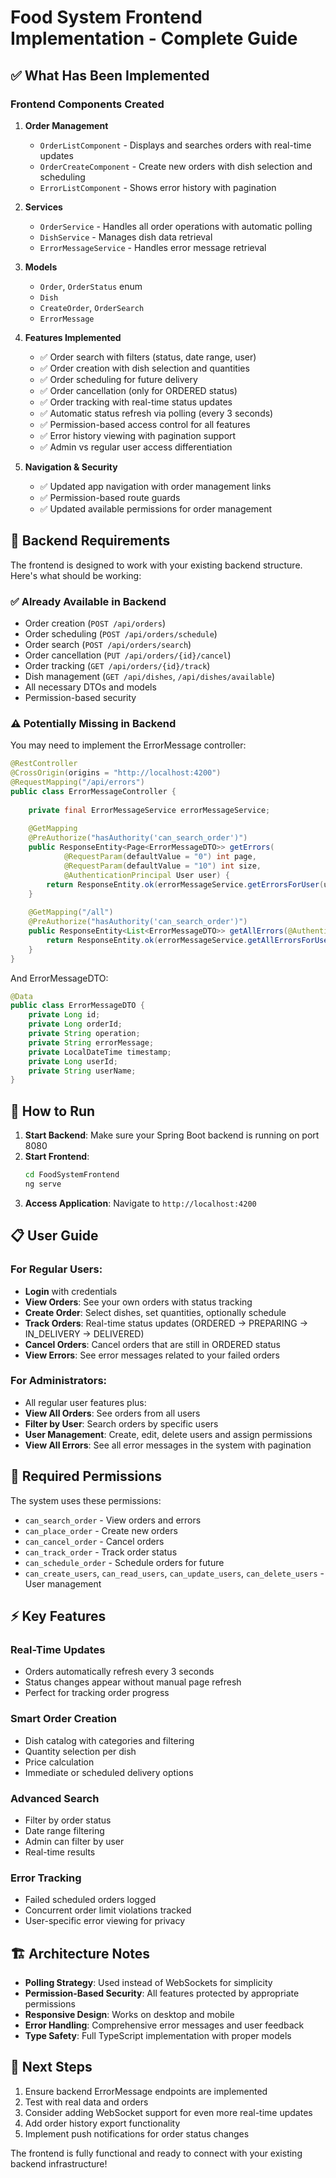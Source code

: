# Food System Frontend Implementation - Complete Guide

## ✅ What Has Been Implemented

### Frontend Components Created

1. **Order Management**
   - `OrderListComponent` - Displays and searches orders with real-time updates
   - `OrderCreateComponent` - Create new orders with dish selection and scheduling
   - `ErrorListComponent` - Shows error history with pagination

2. **Services**
   - `OrderService` - Handles all order operations with automatic polling
   - `DishService` - Manages dish data retrieval
   - `ErrorMessageService` - Handles error message retrieval

3. **Models**
   - `Order`, `OrderStatus` enum
   - `Dish` 
   - `CreateOrder`, `OrderSearch`
   - `ErrorMessage`

4. **Features Implemented**
   - ✅ Order search with filters (status, date range, user)
   - ✅ Order creation with dish selection and quantities
   - ✅ Order scheduling for future delivery
   - ✅ Order cancellation (only for ORDERED status)
   - ✅ Order tracking with real-time status updates
   - ✅ Automatic status refresh via polling (every 3 seconds)
   - ✅ Permission-based access control for all features
   - ✅ Error history viewing with pagination support
   - ✅ Admin vs regular user access differentiation

5. **Navigation & Security**
   - ✅ Updated app navigation with order management links
   - ✅ Permission-based route guards
   - ✅ Updated available permissions for order management

## 🔧 Backend Requirements

The frontend is designed to work with your existing backend structure. Here's what should be working:

### ✅ Already Available in Backend
- Order creation (`POST /api/orders`)
- Order scheduling (`POST /api/orders/schedule`) 
- Order search (`POST /api/orders/search`)
- Order cancellation (`PUT /api/orders/{id}/cancel`)
- Order tracking (`GET /api/orders/{id}/track`)
- Dish management (`GET /api/dishes`, `/api/dishes/available`)
- All necessary DTOs and models
- Permission-based security

### ⚠️ Potentially Missing in Backend
You may need to implement the ErrorMessage controller:

```java
@RestController
@CrossOrigin(origins = "http://localhost:4200")
@RequestMapping("/api/errors")
public class ErrorMessageController {
    
    private final ErrorMessageService errorMessageService;
    
    @GetMapping
    @PreAuthorize("hasAuthority('can_search_order')")
    public ResponseEntity<Page<ErrorMessageDTO>> getErrors(
            @RequestParam(defaultValue = "0") int page,
            @RequestParam(defaultValue = "10") int size,
            @AuthenticationPrincipal User user) {
        return ResponseEntity.ok(errorMessageService.getErrorsForUser(user, page, size));
    }
    
    @GetMapping("/all")
    @PreAuthorize("hasAuthority('can_search_order')")
    public ResponseEntity<List<ErrorMessageDTO>> getAllErrors(@AuthenticationPrincipal User user) {
        return ResponseEntity.ok(errorMessageService.getAllErrorsForUser(user));
    }
}
```

And ErrorMessageDTO:
```java
@Data
public class ErrorMessageDTO {
    private Long id;
    private Long orderId;
    private String operation;
    private String errorMessage;
    private LocalDateTime timestamp;
    private Long userId;
    private String userName;
}
```

## 🚀 How to Run

1. **Start Backend**: Make sure your Spring Boot backend is running on port 8080
2. **Start Frontend**: 
   ```bash
   cd FoodSystemFrontend
   ng serve
   ```
3. **Access Application**: Navigate to `http://localhost:4200`

## 📋 User Guide

### For Regular Users:
- **Login** with credentials
- **View Orders**: See your own orders with status tracking
- **Create Order**: Select dishes, set quantities, optionally schedule
- **Track Orders**: Real-time status updates (ORDERED → PREPARING → IN_DELIVERY → DELIVERED)
- **Cancel Orders**: Cancel orders that are still in ORDERED status
- **View Errors**: See error messages related to your failed orders

### For Administrators:
- All regular user features plus:
- **View All Orders**: See orders from all users
- **Filter by User**: Search orders by specific users
- **User Management**: Create, edit, delete users and assign permissions
- **View All Errors**: See all error messages in the system with pagination

## 🔐 Required Permissions

The system uses these permissions:
- `can_search_order` - View orders and errors
- `can_place_order` - Create new orders  
- `can_cancel_order` - Cancel orders
- `can_track_order` - Track order status
- `can_schedule_order` - Schedule orders for future
- `can_create_users`, `can_read_users`, `can_update_users`, `can_delete_users` - User management

## ⚡ Key Features

### Real-Time Updates
- Orders automatically refresh every 3 seconds
- Status changes appear without manual page refresh
- Perfect for tracking order progress

### Smart Order Creation
- Dish catalog with categories and filtering
- Quantity selection per dish
- Price calculation
- Immediate or scheduled delivery options

### Advanced Search
- Filter by order status
- Date range filtering
- Admin can filter by user
- Real-time results

### Error Tracking
- Failed scheduled orders logged
- Concurrent order limit violations tracked
- User-specific error viewing for privacy

## 🏗️ Architecture Notes

- **Polling Strategy**: Used instead of WebSockets for simplicity
- **Permission-Based Security**: All features protected by appropriate permissions
- **Responsive Design**: Works on desktop and mobile
- **Error Handling**: Comprehensive error messages and user feedback
- **Type Safety**: Full TypeScript implementation with proper models

## 🎯 Next Steps

1. Ensure backend ErrorMessage endpoints are implemented
2. Test with real data and orders
3. Consider adding WebSocket support for even more real-time updates
4. Add order history export functionality
5. Implement push notifications for order status changes

The frontend is fully functional and ready to connect with your existing backend infrastructure!
